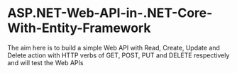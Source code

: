 # ASP.NET-Web-API-in-.NET-Core-With-Entity-Framework
The aim here is to build a simple Web API with Read, Create, Update and Delete action with HTTP verbs of GET, POST, PUT and DELETE respectively and will test the Web APIs 
